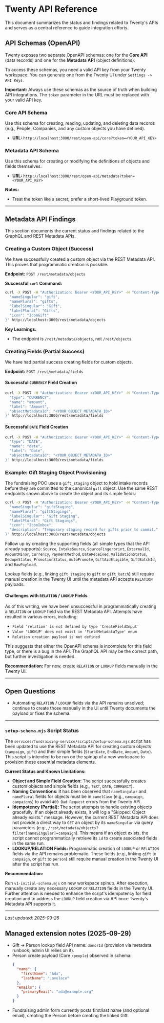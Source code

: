 # Twenty API Reference

This document summarizes the status and findings related to Twenty's APIs and serves as a central reference to guide integration efforts.

## API Schemas (OpenAPI)

Twenty exposes two separate OpenAPI schemas: one for the **Core API** (data records) and one for the **Metadata API** (object definitions).

To access these schemas, you need a valid API key from your Twenty workspace. You can generate one from the Twenty UI under `Settings -> API Keys`.

**Important:** Always use these schemas as the source of truth when building API integrations. The `token` parameter in the URL must be replaced with your valid API key.

### Core API Schema

Use this schema for creating, reading, updating, and deleting data records (e.g., People, Companies, and any custom objects you have defined).

- **URL:** `http://localhost:3000/rest/open-api/core?token=<YOUR_API_KEY>`

### Metadata API Schema

Use this schema for creating or modifying the definitions of objects and fields themselves.

- **URL:** `http://localhost:3000/rest/open-api/metadata?token=<YOUR_API_KEY>`

**Notes:**

- Treat the token like a secret; prefer a short-lived Playground token.

---

## Metadata API Findings

This section documents the current status and findings related to the GraphQL and REST Metadata APIs.

### Creating a Custom Object (Success)

We have successfully created a custom object via the REST Metadata API. This proves that programmatic creation is possible.

**Endpoint:** `POST /rest/metadata/objects`

**Successful `curl` Command:**
```bash
curl -X POST -H "Authorization: Bearer <YOUR_API_KEY>" -H "Content-Type: application/json" -d '{
  "nameSingular": "gift",
  "namePlural": "gifts",
  "labelSingular": "Gift",
  "labelPlural": "Gifts",
  "icon": "IconGift"
}' http://localhost:3000/rest/metadata/objects
```

**Key Learnings:**
- The endpoint is `/rest/metadata/objects`, not `/rest/objects`.
### Creating Fields (Partial Success)

We have had partial success creating fields for custom objects.

**Endpoint:** `POST /rest/metadata/fields`

#### Successful `CURRENCY` Field Creation

```bash
curl -X POST -H "Authorization: Bearer <YOUR_API_KEY>" -H "Content-Type: application/json" -d '{
  "type": "CURRENCY",
  "name": "amount",
  "label": "Amount",
  "objectMetadataId": "<YOUR_OBJECT_METADATA_ID>"
}' http://localhost:3000/rest/metadata/fields
```

#### Successful `DATE` Field Creation

```bash
curl -X POST -H "Authorization: Bearer <YOUR_API_KEY>" -H "Content-Type: application/json" -d '{
  "type": "DATE",
  "name": "date",
  "label": "Date",
  "objectMetadataId": "<YOUR_OBJECT_METADATA_ID>"
}' http://localhost:3000/rest/metadata/fields
```

### Example: Gift Staging Object Provisioning

The fundraising POC uses a `gift_staging` object to hold intake records before they are committed to the canonical `gift` object. Use the same REST endpoints shown above to create the object and its simple fields:

```bash
curl -X POST -H "Authorization: Bearer <YOUR_API_KEY>" -H "Content-Type: application/json" -d '{
  "nameSingular": "giftStaging",
  "namePlural": "giftStagings",
  "labelSingular": "Gift Staging",
  "labelPlural": "Gift Stagings",
  "icon": "IconInbox",
  "description": "Temporary staging record for gifts prior to commit."
}' http://localhost:3000/rest/metadata/objects
```

Follow up by creating the supporting fields (all simple types that the API already supports): `Source`, `IntakeSource`, `SourceFingerprint`, `ExternalId`, `AmountMinor`, `Currency`, `PaymentMethod`, `DateReceived`, `ValidationStatus`, `DedupeStatus`, `PromotionStatus`, `AutoPromote`, `GiftAidEligible`, `GiftBatchId`, and `RawPayload`.

Lookup fields (e.g., linking `gift_staging` to `gift` or `gift_batch`) still require manual creation in the Twenty UI until the metadata API accepts `RELATION` payloads.

#### Challenges with `RELATION` / `LOOKUP` Fields

As of this writing, we have been unsuccessful in programmatically creating a `RELATION` or `LOOKUP` field via the REST Metadata API. Attempts have resulted in various errors, including:
- `Field 'relation' is not defined by type 'CreateFieldInput'`
- `Value 'LOOKUP' does not exist in 'FieldMetadataType' enum`
- `Relation creation payload is not defined`

This suggests that either the OpenAPI schema is incomplete for this field type, or there is a bug in the API. The GraphQL API may be the correct path, but further investigation is needed.

**Recommendation:** For now, create `RELATION` or `LOOKUP` fields manually in the Twenty UI.

---


## Open Questions

- Automating `RELATION` / `LOOKUP` fields via the API remains unsolved; continue to create those manually in the UI until Twenty documents the payload or fixes the schema.

---

### `setup-schema.mjs` Script Status

The `services/fundraising-service/scripts/setup-schema.mjs` script has been updated to use the REST Metadata API for creating custom objects (`campaign`, `gift`) and their simple fields (`StartDate`, `EndDate`, `Amount`, `Date`). This script is intended to be run on the spinup of a new workspace to provision these essential metadata elements.

**Current Status and Known Limitations:**

-   **Object and Simple Field Creation:** The script successfully creates custom objects and simple fields (e.g., `TEXT`, `DATE`, `CURRENCY`).
-   **Naming Conventions:** It has been observed that `nameSingular` and `namePlural` fields for objects must be in `camelCase` (e.g., `campaign`, `campaigns`) to avoid `400 Bad Request` errors from the Twenty API.
-   **Idempotency (Partial):** The script attempts to handle existing objects gracefully. If an object already exists, it will log a "Skipped: Object already exists." message. However, the current REST Metadata API does not provide a direct way to `GET` an object by its `nameSingular` via query parameters (e.g., `/rest/metadata/objects?filter[nameSingular]=campaign`). This means if an object exists, the script cannot programmatically retrieve its `id` to create associated fields in the same run.
-   **LOOKUP/RELATION Fields:** Programmatic creation of `LOOKUP` or `RELATION` fields via the API remains problematic. These fields (e.g., linking `gift` to `campaign`, or `gift` to `person`) still require manual creation in the Twenty UI after the script has run.

**Recommendation:**

Run `v1-initial-schema.mjs` on new workspace spinup. After execution, manually create any necessary `LOOKUP` or `RELATION` fields in the Twenty UI. Further attention is needed to enhance the script's idempotency for field creation and to address the `LOOKUP` field creation via API once Twenty's Metadata API supports it.

---

_Last updated: 2025-09-26_

## Managed extension notes (2025-09-29)

- Gift → Person lookup field API name: `donorId` (provision via metadata runbook; admin UI relies on it).
- Person create payload (Core `/people`) observed in schema:
  ```json
  {
    "name": {
      "firstName": "Ada",
      "lastName": "Lovelace"
    },
    "emails": {
      "primaryEmail": "ada@example.org"
    }
  }
  ```
- Fundraising admin form currently posts first/last name (and optional email), creating the Person before creating the linked Gift.
